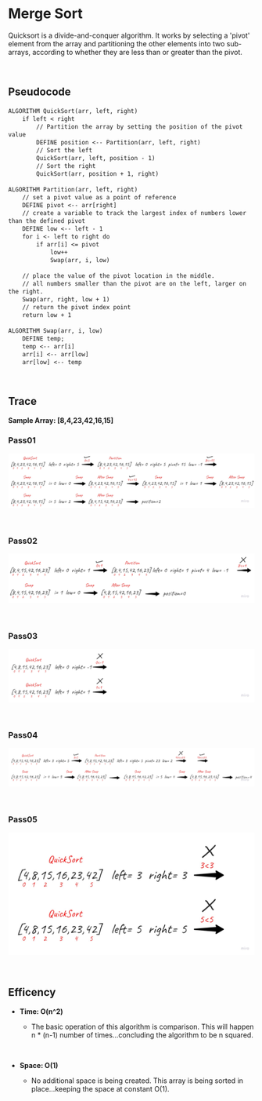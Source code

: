 # Merge Sort

Quicksort is a divide-and-conquer algorithm. It works by selecting a 'pivot' element from the array and partitioning the other elements into two sub-arrays, according to whether they are less than or greater than the pivot.

&nbsp;

## Pseudocode

    ALGORITHM QuickSort(arr, left, right)
        if left < right
            // Partition the array by setting the position of the pivot value
            DEFINE position <-- Partition(arr, left, right)
            // Sort the left
            QuickSort(arr, left, position - 1)
            // Sort the right
            QuickSort(arr, position + 1, right)

    ALGORITHM Partition(arr, left, right)
        // set a pivot value as a point of reference
        DEFINE pivot <-- arr[right]
        // create a variable to track the largest index of numbers lower than the defined pivot
        DEFINE low <-- left - 1
        for i <- left to right do
            if arr[i] <= pivot
                low++
                Swap(arr, i, low)

        // place the value of the pivot location in the middle.
        // all numbers smaller than the pivot are on the left, larger on the right.
        Swap(arr, right, low + 1)
        // return the pivot index point
        return low + 1

    ALGORITHM Swap(arr, i, low)
        DEFINE temp;
        temp <-- arr[i]
        arr[i] <-- arr[low]
        arr[low] <-- temp

&nbsp;

## Trace

**Sample Array: [8,4,23,42,16,15]**

### Pass01

![pass01](pictures/pass01.jpg)

&nbsp;

### Pass02

![pass02](pictures/pass02.jpg)

&nbsp;

### Pass03

![pass03](pictures/pass03.jpg)

&nbsp;

### Pass04

![pass04](pictures/pass04.jpg)

&nbsp;

### Pass05

![pass05](pictures/pass05.jpg)

&nbsp;

## Efficency

- **Time: O(n^2)**

  - The basic operation of this algorithm is comparison. This will happen n \* (n-1) number of times…concluding the algorithm to be n squared.

&nbsp;

- **Space: O(1)**

  - No additional space is being created. This array is being sorted in place…keeping the space at constant O(1).
